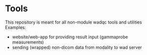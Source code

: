 # Tools

This repository is meant for all non-module wadqc tools and utilities
Examples:
- website/web-app for providing result input (gammaprobe measurements)
- sending (wrapped) non-dicom data from modality to wad server
